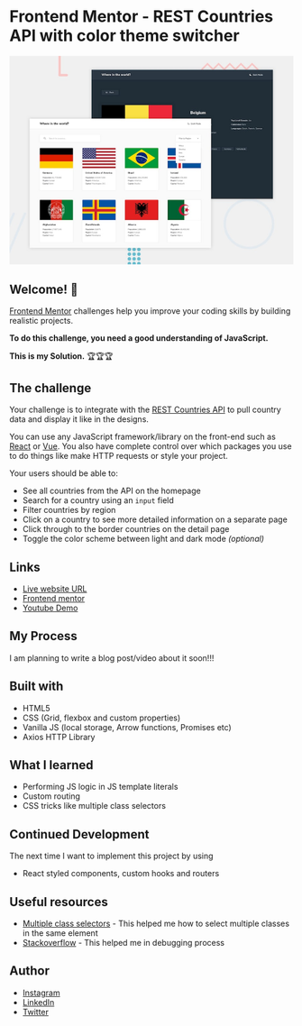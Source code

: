 # Frontend Mentor - REST Countries API with color theme switcher

![Design preview for the REST Countries API with color theme switcher coding challenge](./design/desktop-preview.jpg)

## Welcome! 👋

[Frontend Mentor](https://www.frontendmentor.io) challenges help you improve your coding skills by building realistic projects.

**To do this challenge, you need a good understanding of JavaScript.**

**This is my Solution.** :trophy::trophy::trophy:

## The challenge

Your challenge is to integrate with the [REST Countries API](https://restcountries.eu) to pull country data and display it like in the designs.

You can use any JavaScript framework/library on the front-end such as [React](https://reactjs.org) or [Vue](https://vuejs.org). You also have complete control over which packages you use to do things like make HTTP requests or style your project.

Your users should be able to:

- See all countries from the API on the homepage
- Search for a country using an `input` field
- Filter countries by region
- Click on a country to see more detailed information on a separate page
- Click through to the border countries on the detail page
- Toggle the color scheme between light and dark mode *(optional)*




## Links
- [Live website URL](https://albertsigsbert.github.io/Countries/)
- [Frontend mentor]( https://www.frontendmentor.io/solutions/rest-countries-api-challenge-with-js-SB_Z-nDx3)
- [Youtube Demo](https://youtu.be/gSY_44nDd50)

## My Process
   I am planning to write a blog post/video about it soon!!!
   
## Built with
- HTML5
- CSS (Grid, flexbox and custom properties)
- Vanilla JS  (local storage, Arrow functions, Promises etc)
- Axios HTTP Library

## What I learned
- Performing JS logic in JS template literals
- Custom routing
- CSS tricks like multiple class selectors

## Continued Development
 The next time I want to implement this project by using
 - React styled components, custom hooks and routers

## Useful resources

- [Multiple class selectors](https://css-tricks.com/multiple-class-id-selectors/) - This helped me how to select multiple classes in the same element
- [Stackoverflow](https://stackoverflow.com/) - This helped me in debugging process

## Author

- [Instagram](https://www.instagram.com/albert_sigsbert/)
- [LinkedIn](https://www.linkedin.com/in/albertsigsbert/)
- [Twitter](https://twitter.com/albert_sigsbert)





